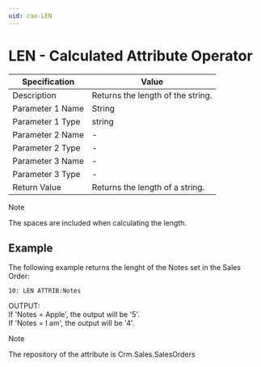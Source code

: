 ```yaml
---
uid: cao-LEN
---
```


# LEN - Calculated Attribute Operator

| Specification         | Value                                                        |
| --------------------- | ------------------------------------------------------------ |
| Description           | Returns the length of the string.           |
| Parameter 1 Name      | String                                                         |
| Parameter 1 Type      | string                                    |
| Parameter 2 Name      | -                                                            |
| Parameter 2 Type      | -                                                            |
| Parameter 3 Name      | -                                                            |
| Parameter 3 Type      | -                                                            |
| Return Value          | Returns the length of a string.                                                  |

> [!NOTE] 
> The spaces are included when calculating the length.

## Example
The following example returns the lenght of the Notes set in the Sales Order:
```
10: LEN ATTRIB:Notes
```
OUTPUT: 
<br/> If 'Notes = Apple', the output will be '5'.
<br/> If 'Notes = I am', the output will be '4'. 

> [!NOTE] 
> The repository of the attribute is Crm.Sales.SalesOrders
